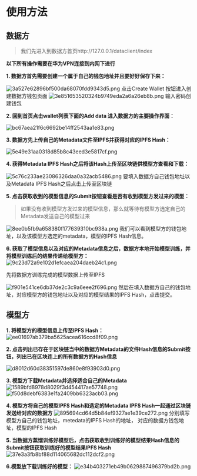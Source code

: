 # 使用方法

## 数据方

> 我们先进入到数据方首页http://127.0.0.1/dataclient/index

**以下所有操作需要在华为VPN连接到内网下进行**


**1. 数据方首先需要创建一个属于自己的钱包地址并且要好好保存下来：**

![3a527e62896bf500da68070fdd9343d5.png](en-resource://database/639:0)
点击Create Wallet 按钮进入创建数据方钱包页面
![3e851653520324b9749eda2a6a26eb8b.png](en-resource://database/637:0)
输入密码创建钱包

**2. 回到首页点击wallet列表下面的Add data 进入数据方的主要操作界面：**

![bc67aea21f6c6692be14ff2543aa1e83.png](en-resource://database/641:0)

**3. 数据方先上传自己的Metadata文件至IPFS并获得对应的IPFS Hash：**

![5e49e31aa0318d85b8c43eed3e5817cf.png](en-resource://database/643:0)


**4. 获得Metadata IPFS Hash之后将该Hash上传至区块链供模型方查看和下载：**

![5c76c233ae23086326daa0a32acb5486.png](en-resource://database/645:0)
要填入数据方自己钱包地址以及Metadata IPFS Hash之后点击上传至区块链


**5. 点击获取收到的模型信息的Submit按钮查看是否有收到模型方发过来的模型：**

> 如果没有收到模型方发过来的模型信息，那么就等待有模型方选定自己的Metadata发送自己的模型过来


![8ee0b5fb9a658380f177639310bc938a.png](en-resource://database/647:0)
我们可以看到模型方的钱包地址，以及该模型方选定的metadata，模型的IPFS Hash信息。

**6. 获取了模型信息以及对应的Metadata信息之后，数据方本地开始模型训练，并将模型训练后的结果传递给模型方：**
  ![9c23d72a9e102d1efcaea204daeb24c1.png](en-resource://database/649:0)
  
先将数据方训练完成的模型数据上传至IPFS

![f901e541ce6db37de2c3c9a6eee2f696.png](en-resource://database/651:0)
然后在填入数据方自己的钱包地址，对应模型方的钱包地址以及对应的模型结果的IPFS Hash，点击提交。







## 模型方

**1. 将模型方的模型信息上传至IPFS Hash：**
![ee01697ab379ba5625acea616ccd8f09.png](en-resource://database/653:0)


**2. 点击列出已存在于区块链当中的数据方Metadata的文件Hash信息的Submit按钮，列出已在区块连上的所有数据方的Hash信息**

![d8012d60d38351597de860e8f93903d0.png](en-resource://database/655:0)


**3. 模型方下载Metadata并选择适合自己的Metadata**
![1589bfd8978d8029f3d454417ae57748.png](en-resource://database/657:0)
![f50d8debf6383e1fa2409bb6323acb03.png](en-resource://database/663:0)


**4. 模型方将自己的模型IPFS Hash和选定的Metadata IPFS Hash一起通过区块链发送给对应的数据方**
![895694cd64d5b84ef9327ae1e39ce272.png](en-resource://database/659:0)
分别填写模型方自己的钱包地址，metedata的IPFS Hash的地址， 对应的数据方钱包地址，模型的IPFS Hash


**5. 当数据方蒸馏训练好模型后，点击获取收到训练好的模型结果Hash信息的Submit按钮获取训练好的模型结果IPFS Hash**
![37e3a3fb8bf88d114065682dc112dcf2.png](en-resource://database/661:0)




**6.模型放下载训练好的模型：**
![e34b403271eb49b0629887496379bd2b.png](en-resource://database/667:0)

